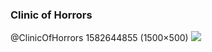 ### Clinic of Horrors
@ClinicOfHorrors
1582644855 (1500×500)
![](https://pbs.twimg.com/profile_banners/1137950597121003520/1582644855)
